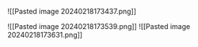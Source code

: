 ![[Pasted image 20240218173437.png]]

![[Pasted image 20240218173539.png]]
![[Pasted image 20240218173631.png]]